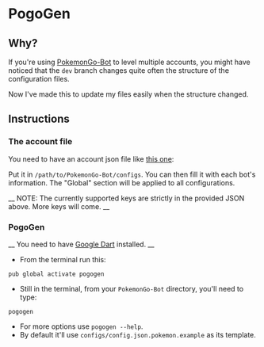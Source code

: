 # PogoGen

## Why?
If you're using [PokemonGo-Bot](https://github.com/PokemonGoF/PokemonGo-Bot/) 
to level multiple accounts, you might have noticed that the `dev` branch
changes quite often the structure of the configuration files.

Now I've made this to update my files easily when the structure changed.

## Instructions

### The account file
You need to have an account json file like [this one](https://github.com/Pacane/PogoGen/tree/master/test/accounts.json):

Put it in `/path/to/PokemonGo-Bot/configs`. You can then fill it with each bot's information.
The "Global" section will be applied to all configurations.

__ NOTE: The currently supported keys are strictly in the provided JSON above. More keys will come. __ 

### PogoGen
__ You need to have [Google Dart](https://www.dartlang.org/) installed. __

- From the terminal run this:

`pub global activate pogogen`

- Still in the terminal, from your `PokemonGo-Bot` directory, you'll need to type:

`pogogen`

- For more options use `pogogen --help`.
- By default it'll use `configs/config.json.pokemon.example` as its template.

